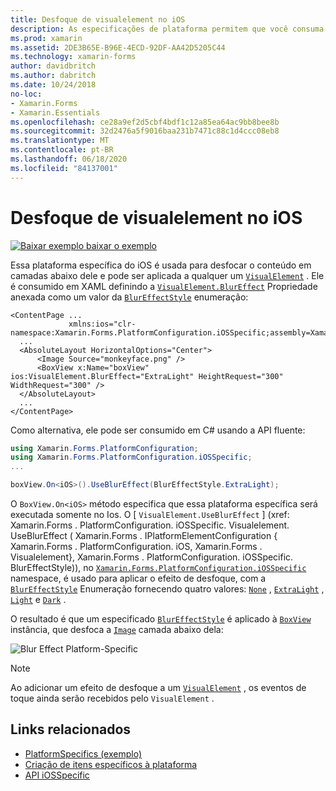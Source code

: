 ```yaml
---
title: Desfoque de visualelement no iOS
description: As especificações de plataforma permitem que você consuma a funcionalidade que só está disponível em uma plataforma específica, sem implementar renderizadores ou efeitos personalizados. Este artigo explica como consumir a plataforma específica do iOS que aplica o desfoque a um Visualelement.
ms.prod: xamarin
ms.assetid: 2DE3B65E-B96E-4ECD-92DF-AA42D5205C44
ms.technology: xamarin-forms
author: davidbritch
ms.author: dabritch
ms.date: 10/24/2018
no-loc:
- Xamarin.Forms
- Xamarin.Essentials
ms.openlocfilehash: ce28a9ef2d5cbf4bdf1c12a85ea64ac9bb8bee8b
ms.sourcegitcommit: 32d2476a5f9016baa231b7471c88c1d4ccc08eb8
ms.translationtype: MT
ms.contentlocale: pt-BR
ms.lasthandoff: 06/18/2020
ms.locfileid: "84137001"
---
```

# <a name="visualelement-blur-on-ios"></a>Desfoque de visualelement no iOS

[![Baixar exemplo ](~/media/shared/download.png) baixar o exemplo](https://docs.microsoft.com/samples/xamarin/xamarin-forms-samples/userinterface-platformspecifics)

Essa plataforma específica do iOS é usada para desfocar o conteúdo em camadas abaixo dele e pode ser aplicada a qualquer um [`VisualElement`](xref:Xamarin.Forms.VisualElement) . Ele é consumido em XAML definindo a [`VisualElement.BlurEffect`](xref:Xamarin.Forms.PlatformConfiguration.iOSSpecific.VisualElement.BlurEffectProperty) Propriedade anexada como um valor da [`BlurEffectStyle`](xref:Xamarin.Forms.PlatformConfiguration.iOSSpecific.BlurEffectStyle) enumeração:

```xaml
<ContentPage ...
             xmlns:ios="clr-namespace:Xamarin.Forms.PlatformConfiguration.iOSSpecific;assembly=Xamarin.Forms.Core">
  ...
  <AbsoluteLayout HorizontalOptions="Center">
      <Image Source="monkeyface.png" />
      <BoxView x:Name="boxView" ios:VisualElement.BlurEffect="ExtraLight" HeightRequest="300" WidthRequest="300" />
  </AbsoluteLayout>
  ...
</ContentPage>
```

Como alternativa, ele pode ser consumido em C# usando a API fluente:

```csharp
using Xamarin.Forms.PlatformConfiguration;
using Xamarin.Forms.PlatformConfiguration.iOSSpecific;
...

boxView.On<iOS>().UseBlurEffect(BlurEffectStyle.ExtraLight);
```

O `BoxView.On<iOS>` método especifica que essa plataforma específica será executada somente no Ios. O [ `VisualElement.UseBlurEffect` ] (xref: Xamarin.Forms . PlatformConfiguration. iOSSpecific. Visualelement. UseBlurEffect ( Xamarin.Forms . IPlatformElementConfiguration { Xamarin.Forms . PlatformConfiguration. iOS, Xamarin.Forms . Visualelement}, Xamarin.Forms . PlatformConfiguration. iOSSpecific. BlurEffectStyle)), no [`Xamarin.Forms.PlatformConfiguration.iOSSpecific`](xref:Xamarin.Forms.PlatformConfiguration.iOSSpecific) namespace, é usado para aplicar o efeito de desfoque, com a [`BlurEffectStyle`](xref:Xamarin.Forms.PlatformConfiguration.iOSSpecific.BlurEffectStyle) Enumeração fornecendo quatro valores: [`None`](xref:Xamarin.Forms.PlatformConfiguration.iOSSpecific.BlurEffectStyle.None) , [`ExtraLight`](xref:Xamarin.Forms.PlatformConfiguration.iOSSpecific.BlurEffectStyle.ExtraLight) , [`Light`](xref:Xamarin.Forms.PlatformConfiguration.iOSSpecific.BlurEffectStyle.Light) e [`Dark`](xref:Xamarin.Forms.PlatformConfiguration.iOSSpecific.BlurEffectStyle.Dark) .

O resultado é que um especificado [`BlurEffectStyle`](xref:Xamarin.Forms.PlatformConfiguration.iOSSpecific.BlurEffectStyle) é aplicado à [`BoxView`](xref:Xamarin.Forms.BoxView) instância, que desfoca a [`Image`](xref:Xamarin.Forms.Image) camada abaixo dela:

![](applying-blur-images/blur-effect.png "Blur Effect Platform-Specific")

> [!NOTE]
> Ao adicionar um efeito de desfoque a um [`VisualElement`](xref:Xamarin.Forms.VisualElement) , os eventos de toque ainda serão recebidos pelo `VisualElement` .

## <a name="related-links"></a>Links relacionados

- [PlatformSpecifics (exemplo)](https://docs.microsoft.com/samples/xamarin/xamarin-forms-samples/userinterface-platformspecifics)
- [Criação de itens específicos à plataforma](~/xamarin-forms/platform/platform-specifics/index.md#creating-platform-specifics)
- [API iOSSpecific](xref:Xamarin.Forms.PlatformConfiguration.iOSSpecific)

